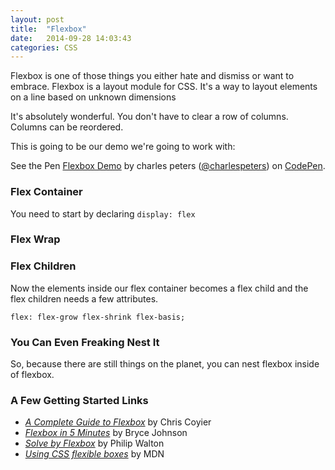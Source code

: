 ```yaml
---
layout: post
title:  "Flexbox"
date:   2014-09-28 14:03:43
categories: CSS
---
```


Flexbox is one of those things you either hate and dismiss or want to embrace. Flexbox is a layout module for CSS. It's a way to layout elements on a line based on unknown dimensions

It's absolutely wonderful. You don't have to clear a row of columns. Columns can be reordered.

This is going to be our demo we're going to work with:

<p data-height="268" data-theme-id="4981" data-slug-hash="iEyfG" data-default-tab="result" data-user="charlespeters" class='codepen'>See the Pen <a href='http://codepen.io/charlespeters/pen/iEyfG/'>Flexbox Demo</a> by charles peters (<a href='http://codepen.io/charlespeters'>@charlespeters</a>) on <a href='http://codepen.io'>CodePen</a>.</p>
<script async src="//codepen.io/assets/embed/ei.js"></script>

### Flex Container

You need to start by declaring `display: flex`

### Flex Wrap

### Flex Children

Now the elements inside our flex container becomes a flex child and the flex children needs a few attributes.

<pre><code class="language-css">flex: flex-grow flex-shrink flex-basis;</code></pre>

### You Can Even Freaking Nest It

So, because there are still things on the planet, you can nest flexbox inside of flexbox.

### A Few Getting Started Links

- [_A Complete Guide to Flexbox_](http://css-tricks.com/snippets/css/a-guide-to-flexbox/) by Chris Coyier
- [_Flexbox in 5 Minutes_](devbryce.com/site/flexbox/) by Bryce Johnson
- [_Solve by Flexbox_](http://philipwalton.github.io/solved-by-flexbox/) by Philip Walton
- [_Using CSS flexible boxes_](https://developer.mozilla.org/en-US/docs/Web/Guide/CSS/Flexible_boxes) by MDN
